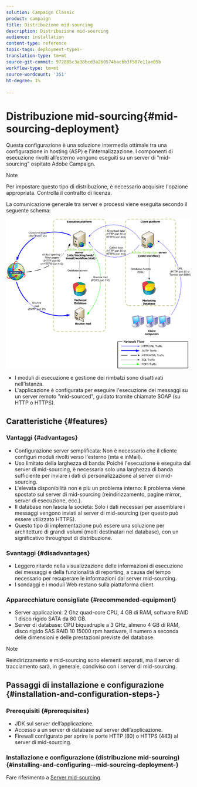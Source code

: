 ```yaml
---
solution: Campaign Classic
product: campaign
title: Distribuzione mid-sourcing
description: Distribuzione mid-sourcing
audience: installation
content-type: reference
topic-tags: deployment-types-
translation-type: tm+mt
source-git-commit: 972885c3a38bcd3a260574bacbb3f507e11ae05b
workflow-type: tm+mt
source-wordcount: '351'
ht-degree: 1%

---
```



# Distribuzione mid-sourcing{#mid-sourcing-deployment}

Questa configurazione è una soluzione intermedia ottimale tra una configurazione in hosting (ASP) e l&#39;internalizzazione. I componenti di esecuzione rivolti all’esterno vengono eseguiti su un server di &quot;mid-sourcing&quot; ospitato  Adobe Campaign.

>[!NOTE]
>
>Per impostare questo tipo di distribuzione, è necessario acquisire l&#39;opzione appropriata. Controlla il contratto di licenza.

La comunicazione generale tra server e processi viene eseguita secondo il seguente schema:

![](assets/s_ncs_install_midsourcing.png)

* I moduli di esecuzione e gestione dei rimbalzi sono disattivati nell&#39;istanza.
* L&#39;applicazione è configurata per eseguire l&#39;esecuzione dei messaggi su un server remoto &quot;mid-sourced&quot;, guidato tramite chiamate SOAP (su HTTP o HTTPS).

## Caratteristiche {#features}

### Vantaggi {#advantages}

* Configurazione server semplificata: Non è necessario che il cliente configuri moduli rivolti verso l&#39;esterno (mta e inMail).
* Uso limitato della larghezza di banda: Poiché l&#39;esecuzione è eseguita dal server di mid-sourcing, è necessaria solo una larghezza di banda sufficiente per inviare i dati di personalizzazione al server di mid-sourcing.
* L&#39;elevata disponibilità non è più un problema interno: Il problema viene spostato sul server di mid-sourcing (reindirizzamento, pagine mirror, server di esecuzione, ecc.).
* Il database non lascia la società: Solo i dati necessari per assemblare i messaggi vengono inviati al server di mid-sourcing (per questo può essere utilizzato HTTPS).
* Questo tipo di implementazione può essere una soluzione per architetture di grandi volumi (molti destinatari nel database), con un significativo throughput di distribuzione.

### Svantaggi {#disadvantages}

* Leggero ritardo nella visualizzazione delle informazioni di esecuzione dei messaggi e della funzionalità di reporting, a causa del tempo necessario per recuperare le informazioni dal server mid-sourcing.
* I sondaggi e i moduli Web restano sulla piattaforma client.

### Apparecchiature consigliate {#recommended-equipment}

* Server applicazioni: 2 Ghz quad-core CPU, 4 GB di RAM, software RAID 1 disco rigido SATA da 80 GB.
* Server di database: CPU biquadruple a 3 GHz, almeno 4 GB di RAM, disco rigido SAS RAID 10 15000 rpm hardware, il numero a seconda delle dimensioni e delle prestazioni previste del database.

>[!NOTE]
>
>Reindirizzamento e mid-sourcing sono elementi separati, ma il server di tracciamento sarà, in generale, condiviso con i server di mid-sourcing.

## Passaggi di installazione e configurazione {#installation-and-configuration-steps-}

### Prerequisiti {#prerequisites}

* JDK sul server dell’applicazione.
* Accesso a un server di database sul server dell’applicazione.
* Firewall configurato per aprire le porte HTTP (80) o HTTPS (443) al server di mid-sourcing.

### Installazione e configurazione (distribuzione mid-sourcing) {#installing-and-configuring--mid-sourcing-deployment-}

Fare riferimento a [Server mid-sourcing](../../installation/using/mid-sourcing-server.md).
